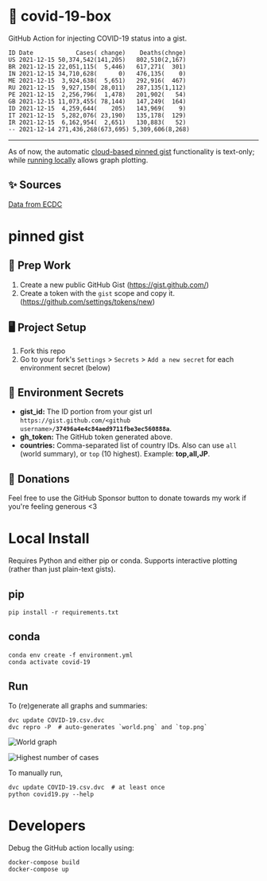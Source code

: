 # 🏥 covid-19-box

GitHub Action for injecting COVID-19 status into a gist.

```
ID Date            Cases( change)    Deaths(chnge)
US 2021-12-15 50,374,542(141,205)   802,510(2,167)
BR 2021-12-15 22,051,115(  5,446)   617,271(  301)
IN 2021-12-15 34,710,628(      0)   476,135(    0)
ME 2021-12-15  3,924,638(  5,651)   292,916(  467)
RU 2021-12-15  9,927,150( 28,011)   287,135(1,112)
PE 2021-12-15  2,256,796(  1,478)   201,902(   54)
GB 2021-12-15 11,073,455( 78,144)   147,249(  164)
ID 2021-12-15  4,259,644(    205)   143,969(    9)
IT 2021-12-15  5,282,076( 23,190)   135,178(  129)
IR 2021-12-15  6,162,954(  2,651)   130,883(   52)
-- 2021-12-14 271,436,268(673,695) 5,309,606(8,268)
```

---

As of now, the automatic [cloud-based pinned gist](#pinned-gist) functionality is text-only;
while [running locally](#local-install) allows graph plotting.

## ✨ Sources

[Data from ECDC](https://www.ecdc.europa.eu/en/publications-data/download-todays-data-geographic-distribution-covid-19-cases-worldwide)

# pinned gist

## 🎒 Prep Work
1. Create a new public GitHub Gist (https://gist.github.com/)
1. Create a token with the `gist` scope and copy it. (https://github.com/settings/tokens/new)

## 🖥 Project Setup
1. Fork this repo
1. Go to your fork's `Settings` > `Secrets` > `Add a new secret` for each environment secret (below)

## 🤫 Environment Secrets
- **gist_id:** The ID portion from your gist url `https://gist.github.com/<github username>/`**`37496a4e4c84aed9711fbe3ec560888a`**.
- **gh_token:** The GitHub token generated above.
- **countries:** Comma-separated list of country IDs. Also can use `all` (world summary), or `top` (10 highest). Example: **top,all,JP**.

## 💸 Donations

Feel free to use the GitHub Sponsor button to donate towards my work if you're feeling generous <3

# Local Install

Requires Python and either pip or conda. Supports interactive plotting (rather than just plain-text gists).

## pip

```
pip install -r requirements.txt
```

## conda

```
conda env create -f environment.yml
conda activate covid-19
```

## Run

To (re)generate all graphs and summaries:

```
dvc update COVID-19.csv.dvc
dvc repro -P  # auto-generates `world.png` and `top.png`
```

![World graph](world.png)

![Highest number of cases](top.png)

To manually run,

```
dvc update COVID-19.csv.dvc  # at least once
python covid19.py --help
```

# Developers

Debug the GitHub action locally using:

```
docker-compose build
docker-compose up
```
